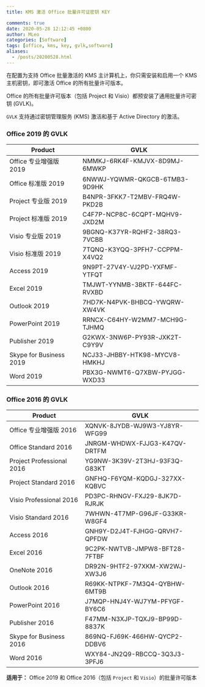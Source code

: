 ```yaml
---
title: KMS 激活 Office 批量许可证密钥 KEY

comments: true
date: 2020-05-28 12:12:45 +0800
author: MLeo
categories: [Software] 
tags: [office, kms, key, gvlk,software]
aliases:
  - /posts/20200528.html
---
```


在配置为支持 Office 批量激活的 KMS 主计算机上，你只需安装和启用一个 KMS 主机密钥，即可激活 Office 的所有批量许可版本。  

Office 的所有批量许可版本（包括 Project 和 Visio）都预安装了通用批量许可密钥 (GVLK)。  

`GVLK` 支持通过密钥管理服务 (KMS) 激活和基于 Active Directory 的激活。  

### Office 2019 的 GVLK  

|Product| GVLK|
|--|--|
|Office 专业增强版 2019|NMMKJ-6RK4F-KMJVX-8D9MJ-6MWKP|
|Office 标准版 2019|6NWWJ-YQWMR-QKGCB-6TMB3-9D9HK|
|Project 专业版 2019|B4NPR-3FKK7-T2MBV-FRQ4W-PKD2B|
|Project 标准版 2019|C4F7P-NCP8C-6CQPT-MQHV9-JXD2M|
|Visio 专业版 2019|9BGNQ-K37YR-RQHF2-38RQ3-7VCBB|
|Visio 标准版 2019|7TQNQ-K3YQQ-3PFH7-CCPPM-X4VQ2|
|Access 2019|9N9PT-27V4Y-VJ2PD-YXFMF-YTFQT|
|Excel 2019|TMJWT-YYNMB-3BKTF-644FC-RVXBD|
|Outlook 2019|7HD7K-N4PVK-BHBCQ-YWQRW-XW4VK|
|PowerPoint 2019|RRNCX-C64HY-W2MM7-MCH9G-TJHMQ|
|Publisher 2019|G2KWX-3NW6P-PY93R-JXK2T-C9Y9V|
|Skype for Business 2019|NCJ33-JHBBY-HTK98-MYCV8-HMKHJ|
|Word 2019|PBX3G-NWMT6-Q7XBW-PYJGG-WXD33|

### Office 2016 的 GVLK

|Product| GVLK|
|--|--|
|Office 专业增强版 2016|XQNVK-8JYDB-WJ9W3-YJ8YR-WFG99|
|Office Standard 2016|JNRGM-WHDWX-FJJG3-K47QV-DRTFM|
|Project Professional 2016|YG9NW-3K39V-2T3HJ-93F3Q-G83KT|
|Project Standard 2016|GNFHQ-F6YQM-KQDGJ-327XX-KQBVC|
|Visio Professional 2016|PD3PC-RHNGV-FXJ29-8JK7D-RJRJK|
|Visio Standard 2016|7WHWN-4T7MP-G96JF-G33KR-W8GF4|
|Access 2016|GNH9Y-D2J4T-FJHGG-QRVH7-QPFDW|
|Excel 2016|9C2PK-NWTVB-JMPW8-BFT28-7FTBF|
|OneNote 2016|DR92N-9HTF2-97XKM-XW2WJ-XW3J6|
|Outlook 2016|R69KK-NTPKF-7M3Q4-QYBHW-6MT9B|
|PowerPoint 2016|J7MQP-HNJ4Y-WJ7YM-PFYGF-BY6C6|
|Publisher 2016|F47MM-N3XJP-TQXJ9-BP99D-8837K|
|Skype for Business 2016|869NQ-FJ69K-466HW-QYCP2-DDBV6|
|Word 2016|WXY84-JN2Q9-RBCCQ-3Q3J3-3PFJ6|

**适用于：** Office 2019 和 Office 2016（包括 `Project` 和 `Visio`）的批量许可版本

